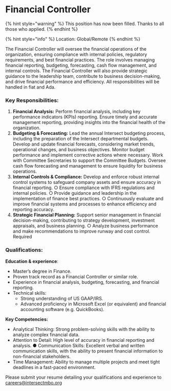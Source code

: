 # Financial Controller

{% hint style="warning" %}
This position has now been filled. Thanks to all those who applied.
{% endhint %}

{% hint style="info" %}
Location: Global/Remote
{% endhint %}

The Financial Controller will oversee the financial operations of the organization, ensuring compliance with internal policies, regulatory requirements, and best financial practices. The role involves managing financial reporting, budgeting, forecasting, cash flow management, and internal controls. The Financial Controller will also provide strategic guidance to the leadership team, contribute to business decision-making, and drive financial performance and efficiency. All responsibilities will be handled in fiat and Ada.&#x20;

### Key Responsibilities:

1. **Financial Analysis:** Perform financial analysis, including key performance indicators (KPIs) reporting. Ensure timely and accurate management reporting, providing insights into the financial health of the organization.
2. **Budgeting & Forecasting:** Lead the annual Intersect budgeting process, including the preparation of the Intersect departmental budgets. Develop and update financial forecasts, considering market trends, operational changes, and business objectives. Monitor budget performance and implement corrective actions where necessary. Work with Committee Secretaries to support the Committee Budgets. Oversee cash flow forecasting and management to ensure liquidity for business operations.
3. **Internal Controls & Compliance:** Develop and enforce robust internal control systems to safeguard company assets and ensure accuracy in financial reporting. ○ Ensure compliance with IFRS regulations and internal policies. ○ Provide guidance and leadership in the implementation of finance best practices. ○ Continuously evaluate and improve financial systems and processes to enhance efficiency and reporting accuracy.
4. **Strategic Financial Planning:** Support senior management in financial decision-making, contributing to strategy development, investment appraisals, and business planning. ○ Analyze business performance and make recommendations to improve runway and cost control. Required&#x20;

### **Qualifications:**&#x20;

**Education & experience**:&#x20;

* Master’s degree in Finance.&#x20;
* Proven track record as a Financial Controller or similar role.&#x20;
* Experience in financial analysis, budgeting, forecasting, and financial reporting.&#x20;
* Technical skills:
  * Strong understanding of US GAAP/IRS.
  * Advanced proficiency in Microsoft Excel (or equivalent) and financial accounting software (e.g. QuickBooks).

**Key Competencies:**&#x20;

* Analytical Thinking: Strong problem-solving skills with the ability to analyze complex financial data.
* Attention to Detail: High level of accuracy in financial reporting and analysis. ● Communication Skills: Excellent verbal and written communication skills, with the ability to present financial information to non-financial stakeholders.&#x20;
* Time Management: Ability to manage multiple projects and meet tight deadlines in a fast-paced environment.

Please submit your resume detailing your qualifications and experience to careers@intersectmbo.org
